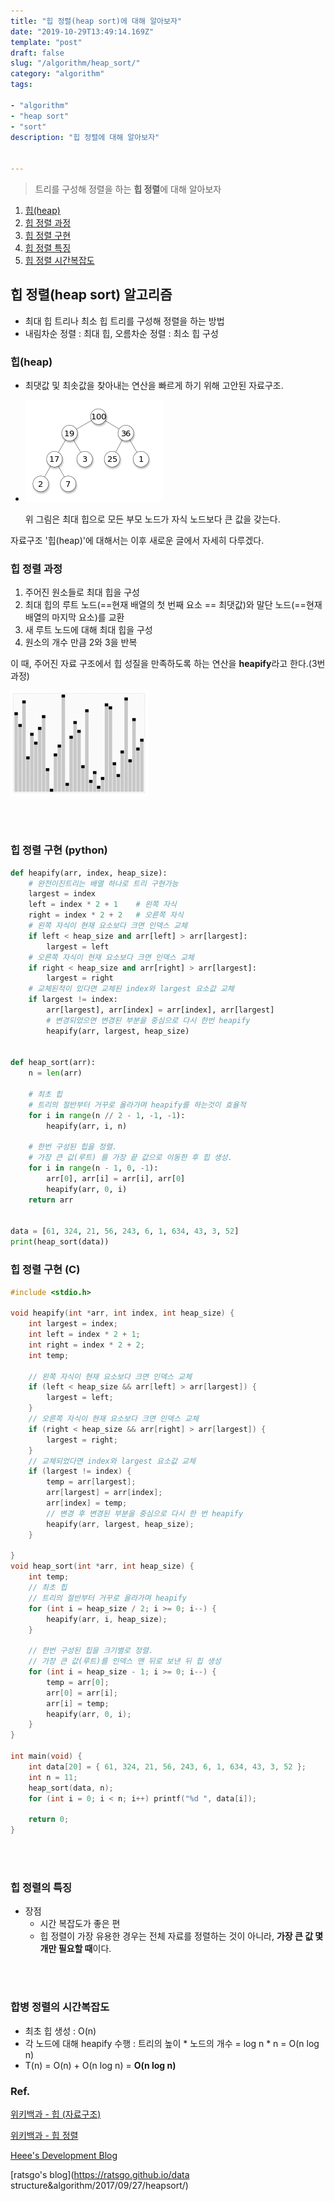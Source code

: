 ```yaml
---
title: "힙 정렬(heap sort)에 대해 알아보자"
date: "2019-10-29T13:49:14.169Z"
template: "post"
draft: false
slug: "/algorithm/heap_sort/"
category: "algorithm"
tags:

- "algorithm"
- "heap sort"
- "sort"
description: "힙 정렬에 대해 알아보자"


---
```




> 트리를 구성해 정렬을 하는 **힙 정렬**에 대해 알아보자



1. [힙(heap)](#힙(heap))
2. [힙 정렬 과정](#힙-정렬-과정)
3. [힙 정렬 구현](#힙-정렬-구현-(python))
4. [힙 정렬 특징](#힙-정렬의-특징)
5. [힙 정렬 시간복잡도](#힙-정렬의-시간복잡도)





## 힙 정렬(heap sort) 알고리즘

- 최대 힙 트리나 최소 힙 트리를 구성해 정렬을 하는 방법
- 내림차순 정렬 : 최대 힙, 오름차순 정렬 : 최소 힙 구성



### 힙(heap)

+ 최댓값 및 최솟값을 찾아내는 연산을 빠르게 하기 위해 고안된 자료구조.

+ ![img](img/220px-Max-Heap.svg.png)

  위 그림은 최대 힙으로 모든 부모 노드가 자식 노드보다 큰 값을 갖는다.

자료구조 '힙(heap)'에 대해서는 이후 새로운 글에서 자세히 다루겠다.



### 힙 정렬 과정

1. 주어진 원소들로 최대 힙을 구성
2. 최대 힙의 루트 노드(==현재 배열의 첫 번째 요소 == 최댓값)와 말단 노드(==현재 배열의 마지막 요소)를 교환
3. 새 루트 노드에 대해 최대 힙을 구성
4. 원소의 개수 만큼 2와 3을 반복

이 때, 주어진 자료 구조에서 힙 성질을 만족하도록 하는 연산을 **heapify**라고 한다.(3번 과정)

![Sorting heapsort anim.gif](img/220px-Sorting_heapsort_anim.gif)

<br>

<br>

### 힙 정렬 구현 (python)

```python
def heapify(arr, index, heap_size):
    # 완전이진트리는 배열 하나로 트리 구현가능
    largest = index
    left = index * 2 + 1    # 왼쪽 자식
    right = index * 2 + 2   # 오른쪽 자식
    # 왼쪽 자식이 현재 요소보다 크면 인덱스 교체
    if left < heap_size and arr[left] > arr[largest]:
        largest = left
    # 오른쪽 자식이 현재 요소보다 크면 인덱스 교체
    if right < heap_size and arr[right] > arr[largest]:
        largest = right
    # 교체된적이 있다면 교체된 index와 largest 요소값 교체
    if largest != index:
        arr[largest], arr[index] = arr[index], arr[largest]
        # 변경되었으면 변경된 부분을 중심으로 다시 한번 heapify
        heapify(arr, largest, heap_size)


def heap_sort(arr):
    n = len(arr)

    # 최초 힙
    # 트리의 절반부터 거꾸로 올라가며 heapify를 하는것이 효율적
    for i in range(n // 2 - 1, -1, -1):
        heapify(arr, i, n)

    # 한번 구성된 힙을 정렬.
    # 가장 큰 값(루트) 를 가장 끝 값으로 이동한 후 힙 생성.
    for i in range(n - 1, 0, -1):
        arr[0], arr[i] = arr[i], arr[0]
        heapify(arr, 0, i)
    return arr


data = [61, 324, 21, 56, 243, 6, 1, 634, 43, 3, 52]
print(heap_sort(data))
```





### 힙 정렬 구현 (C)

```c
#include <stdio.h>

void heapify(int *arr, int index, int heap_size) {
	int largest = index;
	int left = index * 2 + 1;
	int right = index * 2 + 2;
	int temp;

	// 왼쪽 자식이 현재 요소보다 크면 인덱스 교체
	if (left < heap_size && arr[left] > arr[largest]) {
		largest = left;
	}
	// 오른쪽 자식이 현재 요소보다 크면 인덱스 교체
	if (right < heap_size && arr[right] > arr[largest]) {
		largest = right;
	}
	// 교체되었다면 index와 largest 요소값 교체
	if (largest != index) {
		temp = arr[largest];
		arr[largest] = arr[index];
		arr[index] = temp;
		// 변경 후 변경된 부분을 중심으로 다시 한 번 heapify
		heapify(arr, largest, heap_size);
	}

}
void heap_sort(int *arr, int heap_size) {
	int temp;
	// 최초 힙
	// 트리의 절반부터 거꾸로 올라가며 heapify
	for (int i = heap_size / 2; i >= 0; i--) {
		heapify(arr, i, heap_size);
	}

	// 한번 구성된 힙을 크기별로 정렬.
	// 가장 큰 값(루트)를 인덱스 맨 뒤로 보낸 뒤 힙 생성
	for (int i = heap_size - 1; i >= 0; i--) {
		temp = arr[0];
		arr[0] = arr[i];
		arr[i] = temp;
		heapify(arr, 0, i);
	}
}

int main(void) {
	int data[20] = { 61, 324, 21, 56, 243, 6, 1, 634, 43, 3, 52 };
	int n = 11;
	heap_sort(data, n);
	for (int i = 0; i < n; i++) printf("%d ", data[i]);

	return 0;
}
```

<br>

<br>

### 힙 정렬의 특징

- 장점
  - 시간 복잡도가 좋은 편
  - 힙 정렬이 가장 유용한 경우는 전체 자료를 정렬하는 것이 아니라, **가장 큰 값 몇개만 필요할 때**이다.

<br>

<br>

### 합병 정렬의 시간복잡도

- 최초 힙 생성 : O(n)
- 각 노드에 대해 heapify 수행 : 트리의 높이 * 노드의 개수 = log n * n = O(n log n)
- T(n) = O(n) + O(n log n) = **O(n log n)**









### Ref.

[위키백과 - 힙 (자료구조)](https://ko.wikipedia.org/wiki/힙_(자료_구조))

[위키백과 - 힙 정렬](https://ko.wikipedia.org/wiki/힙_정렬)

[Heee's Development Blog](<https://gmlwjd9405.github.io/2018/05/10/algorithm-heap-sort.html>)

[ratsgo's blog](https://ratsgo.github.io/data structure&algorithm/2017/09/27/heapsort/)